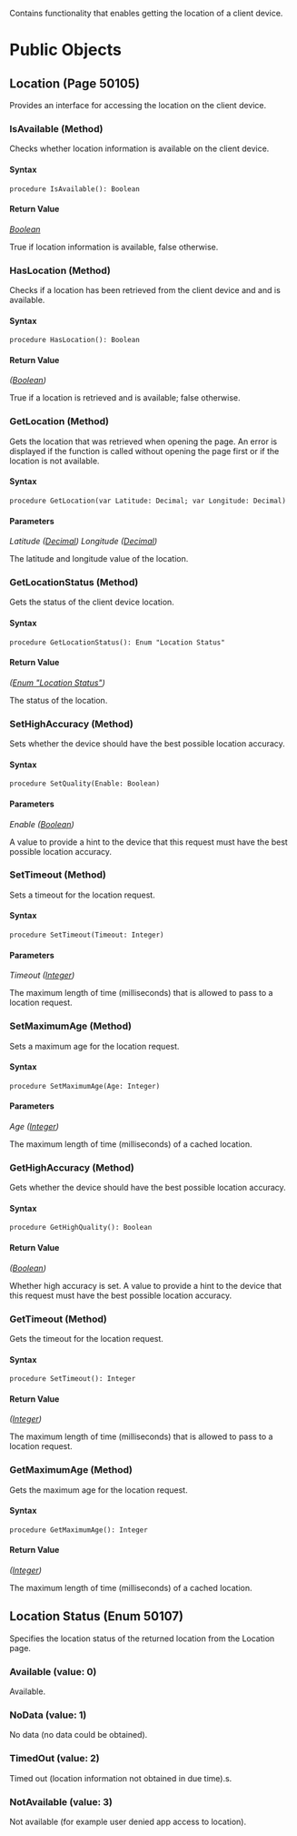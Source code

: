 Contains functionality that enables getting the location of a client device.
# Public Objects
## Location (Page 50105)

 Provides an interface for accessing the location on the client device.
 

### IsAvailable (Method) <a name="IsAvailable"></a> 

 Checks whether location information is available on the client device.
 

#### Syntax
```
procedure IsAvailable(): Boolean
```
#### Return Value
*[Boolean](https://docs.microsoft.com/en-us/dynamics365/business-central/dev-itpro/developer/methods-auto/boolean/boolean-data-type)*

True if location information is available, false otherwise.

### HasLocation (Method) <a name="HasLocation"></a> 

 Checks if a location has been retrieved from the client device and and is available.
 

#### Syntax
```
procedure HasLocation(): Boolean
```
#### Return Value
*([Boolean](https://docs.microsoft.com/en-us/dynamics365/business-central/dev-itpro/developer/methods-auto/boolean/boolean-data-type))* 

True if a location is retrieved and is available; false otherwise.

### GetLocation (Method) <a name="GetLocation"></a> 

 Gets the location that was retrieved when opening the page.
 An error is displayed if the function is called without opening the page first or if the location is not available.
 

#### Syntax
```
procedure GetLocation(var Latitude: Decimal; var Longitude: Decimal)
```
#### Parameters
*Latitude ([Decimal](https://docs.microsoft.com/en-us/dynamics365/business-central/dev-itpro/developer/methods-auto/decimal/decimal-data-type))* 
*Longitude ([Decimal](https://docs.microsoft.com/en-us/dynamics365/business-central/dev-itpro/developer/methods-auto/decimal/decimal-data-type))* 

The latitude and longitude value of the location.


### GetLocationStatus (Method) <a name="GetLocationStatus"></a> 

 Gets the status of the client device location.
 

#### Syntax
```
procedure GetLocationStatus(): Enum "Location Status"
```
#### Return Value
*([Enum "Location Status"]())* 

The status of the location.

### SetHighAccuracy (Method) <a name="SetHighAccuracy"></a> 

 Sets whether the device should have the best possible location accuracy.

#### Syntax
```
procedure SetQuality(Enable: Boolean)
```
#### Parameters
*Enable ([Boolean](https://docs.microsoft.com/en-us/dynamics365/business-central/dev-itpro/developer/methods-auto/boolean/boolean-data-type))*  

A value to provide a hint to the device that this request must have the best possible location accuracy.

### SetTimeout (Method) <a name="SetTimeout"></a> 

 Sets a timeout for the location request.
 

#### Syntax
```
procedure SetTimeout(Timeout: Integer)
```
#### Parameters
*Timeout ([Integer](https://docs.microsoft.com/en-us/dynamics365/business-central/dev-itpro/developer/methods-auto/integer/integer-data-type))* 

The maximum length of time (milliseconds) that is allowed to pass to a location request.

### SetMaximumAge (Method) <a name="SetMaximumAge"></a> 

 Sets a maximum age for the location request.
 

#### Syntax
```
procedure SetMaximumAge(Age: Integer)
```
#### Parameters
*Age ([Integer](https://docs.microsoft.com/en-us/dynamics365/business-central/dev-itpro/developer/methods-auto/integer/integer-data-type))* 

The maximum length of time (milliseconds) of a cached location.

### GetHighAccuracy (Method) <a name="GetHighAccuracy"></a> 

 Gets whether the device should have the best possible location accuracy.

#### Syntax
```
procedure GetHighQuality(): Boolean
```
#### Return Value
*([Boolean](https://docs.microsoft.com/en-us/dynamics365/business-central/dev-itpro/developer/methods-auto/boolean/boolean-data-type))* 

Whether high accuracy is set. A value to provide a hint to the device that this request must have the best possible location accuracy.

### GetTimeout (Method) <a name="GetTimeout"></a> 

 Gets the timeout for the location request.
 

#### Syntax
```
procedure SetTimeout(): Integer
```
#### Return Value
*([Integer](https://docs.microsoft.com/en-us/dynamics365/business-central/dev-itpro/developer/methods-auto/integer/integer-data-type))* 

The maximum length of time (milliseconds) that is allowed to pass to a location request.

### GetMaximumAge (Method) <a name="GetMaximumAge"></a> 

 Gets the maximum age for the location request.
 

#### Syntax
```
procedure GetMaximumAge(): Integer
```
#### Return Value
*([Integer](https://docs.microsoft.com/en-us/dynamics365/business-central/dev-itpro/developer/methods-auto/integer/integer-data-type))* 

The maximum length of time (milliseconds) of a cached location.




## Location Status (Enum 50107)

Specifies the location status of the returned location from the Location page.
 

### Available (value: 0)


 Available.
 

### NoData (value: 1)


 No data (no data could be obtained).
 

### TimedOut (value: 2)


 Timed out (location information not obtained in due time).s.
 

### NotAvailable (value: 3)


 Not available (for example user denied app access to location).
 

